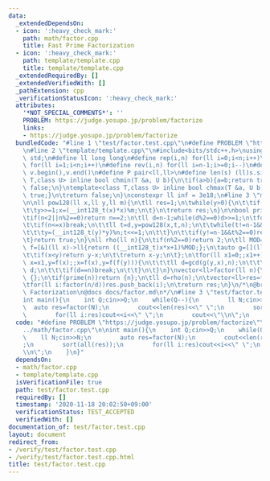 ```yaml
---
data:
  _extendedDependsOn:
  - icon: ':heavy_check_mark:'
    path: math/factor.cpp
    title: Fast Prime Factorization
  - icon: ':heavy_check_mark:'
    path: template/template.cpp
    title: template/template.cpp
  _extendedRequiredBy: []
  _extendedVerifiedWith: []
  _pathExtension: cpp
  _verificationStatusIcon: ':heavy_check_mark:'
  attributes:
    '*NOT_SPECIAL_COMMENTS*': ''
    PROBLEM: https://judge.yosupo.jp/problem/factorize
    links:
    - https://judge.yosupo.jp/problem/factorize
  bundledCode: "#line 1 \"test/factor.test.cpp\"\n#define PROBLEM \"https://judge.yosupo.jp/problem/factorize\"\
    \n#line 2 \"template/template.cpp\"\n#include<bits/stdc++.h>\nusing namespace\
    \ std;\n#define ll long long\n#define rep(i,n) for(ll i=0;i<n;i++)\n#define REP(i,n)\
    \ for(ll i=1;i<n;i++)\n#define rev(i,n) for(ll i=n-1;i>=0;i--)\n#define all(v)\
    \ v.begin(),v.end()\n#define P pair<ll,ll>\n#define len(s) (ll)s.size()\n \ntemplate<class\
    \ T,class U> inline bool chmin(T &a, U b){\n\tif(a>b){a=b;return true;}\n\treturn\
    \ false;\n}\ntemplate<class T,class U> inline bool chmax(T &a, U b){\n\tif(a<b){a=b;return\
    \ true;}\n\treturn false;\n}\nconstexpr ll inf = 3e18;\n#line 3 \"math/factor.cpp\"\
    \n\nll pow128(ll x,ll y,ll m){\n\tll res=1;\n\twhile(y>0){\n\t\tif(y&1)res=(__int128_t(res)*x)%m;\n\
    \t\ty>>=1;x=(__int128_t(x)*x)%m;\n\t}\n\treturn res;\n}\n\nbool prime(ll n){\n\
    \tif(n<2||n%2==0)return n==2;\n\tll d=n-1;while(d%2==0)d>>=1;\n\tfor(ll x:{2,325,9375,28178,450775,9780504,1795265022}){\n\
    \t\tif(n<=x)break;\n\t\tll t=d,y=pow128(x,t,n);\n\t\twhile(t!=n-1&&y!=1&&y!=n-1){\n\
    \t\t\ty=(__int128_t(y)*y)%n;t<<=1;\n\t\t}\n\t\tif(y!=n-1&&t%2==0)return false;\n\
    \t}return true;\n}\nll rho(ll n){\n\tif(n%2==0)return 2;\n\tll MOD=n;\n\tauto\
    \ f=[&](ll x)->ll{return ((__int128_t)x*x+1)%MOD;};\n\tauto g=[](ll x,ll y)->ll{\n\
    \t\tif(x<y)return y-x;\n\t\treturn x-y;\n\t};\n\tfor(ll x1=0;;x1++){\n\t\tfor(ll\
    \ x=x1,y=f(x);;x=f(x),y=f(f(y))){\n\t\t\tll d=gcd(g(y,x),n);\n\t\t\tif(1<d&&d<n)return\
    \ d;\n\t\t\tif(d==n)break;\n\t\t}\n\t}\n}\nvector<ll>factor(ll n){\n\tif(n==1)return\
    \ {};\n\tif(prime(n))return {n};\n\tll d=rho(n);\n\tvector<ll>res=factor(d);\n\
    \tfor(ll i:factor(n/d))res.push_back(i);\n\treturn res;\n}\n/*\n@brief Fast Prime\
    \ Factorization\n@docs docs/factor.md\n*/\n#line 3 \"test/factor.test.cpp\"\n\n\
    int main(){\n    int Q;cin>>Q;\n    while(Q--){\n        ll N;cin>>N;\n      \
    \  auto res=factor(N);\n        cout<<len(res)<<\" \";\n        sort(all(res));\n\
    \        for(ll i:res)cout<<i<<\" \";\n        cout<<\"\\n\";\n    }\n}\n"
  code: "#define PROBLEM \"https://judge.yosupo.jp/problem/factorize\"\n#include \"\
    ../math/factor.cpp\"\n\nint main(){\n    int Q;cin>>Q;\n    while(Q--){\n    \
    \    ll N;cin>>N;\n        auto res=factor(N);\n        cout<<len(res)<<\" \"\
    ;\n        sort(all(res));\n        for(ll i:res)cout<<i<<\" \";\n        cout<<\"\
    \\n\";\n    }\n}"
  dependsOn:
  - math/factor.cpp
  - template/template.cpp
  isVerificationFile: true
  path: test/factor.test.cpp
  requiredBy: []
  timestamp: '2020-11-18 20:02:50+09:00'
  verificationStatus: TEST_ACCEPTED
  verifiedWith: []
documentation_of: test/factor.test.cpp
layout: document
redirect_from:
- /verify/test/factor.test.cpp
- /verify/test/factor.test.cpp.html
title: test/factor.test.cpp
---
```

